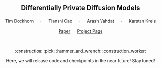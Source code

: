 ## <p align="center">Differentially Private Diffusion Models</p>
<div align="center">
  <a href="https://timudk.github.io/" target="_blank">Tim&nbsp;Dockhorn</a> &emsp; <b>&middot;</b> &emsp;
  <a href="https://orcid.org/0000-0001-6579-6044" target="_blank">Tianshi&nbsp;Cao</a> &emsp; <b>&middot;</b> &emsp;
  <a href="http://latentspace.cc/" target="_blank">Arash&nbsp;Vahdat</a> &emsp; <b>&middot;</b> &emsp;
  <a href="https://karstenkreis.github.io/" target="_blank">Karsten&nbsp;Kreis</a>
  <br> <br>
  <a href="https://arxiv.org/abs/xxx" target="_blank">Paper</a> &emsp;
  <a href="https://nv-tlabs.github.io/DPDM/" target="_blank">Project&nbsp;Page</a> 
</div>
<br><br>
<p align="center">:construction: :pick: :hammer_and_wrench: :construction_worker:</p>
<p align="center">Here, we will release code and checkpoints in the near future! Stay tuned!</p>